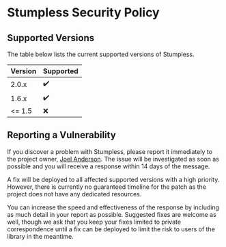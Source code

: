 # Stumpless Security Policy

## Supported Versions

The table below lists the current supported versions of Stumpless.

| Version | Supported          |
| ------- | ------------------ |
| 2.0.x   | :heavy_check_mark: |
| 1.6.x   | :heavy_check_mark: |
| <= 1.5  | :x:                |

## Reporting a Vulnerability

If you discover a problem with Stumpless, please report it immediately to the
project owner, [Joel Anderson](joelanderson333@gmail.com). The issue will be
investigated as soon as possible and you will receive a response within 14 days
of the message.

A fix will be deployed to all affected supported versions with a high priority.
However, there is currently no guaranteed timeline for the patch as the project
does not have any dedicated resources.

You can increase the speed and effectiveness of the response by including as
much detail in your report as possible. Suggested fixes are welcome as well,
though we ask that you keep your fixes limited to private correspondence until
a fix can be deployed to limit the risk to users of the library in the meantime.
